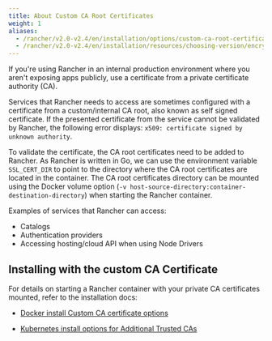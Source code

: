```yaml
---
title: About Custom CA Root Certificates
weight: 1
aliases:
  - /rancher/v2.0-v2.4/en/installation/options/custom-ca-root-certificate/
  - /rancher/v2.0-v2.4/en/installation/resources/choosing-version/encryption/custom-ca-root-certificate
---
```


If you're using Rancher in an internal production environment where you aren't exposing apps publicly, use a certificate from a private certificate authority (CA).

Services that Rancher needs to access are sometimes configured with a certificate from a custom/internal CA root, also known as self signed certificate. If the presented certificate from the service cannot be validated by Rancher, the following error displays: `x509: certificate signed by unknown authority`.

To validate the certificate, the CA root certificates need to be added to Rancher. As Rancher is written in Go, we can use the environment variable `SSL_CERT_DIR` to point to the directory where the CA root certificates are located in the container. The CA root certificates directory can be mounted using the Docker volume option (`-v host-source-directory:container-destination-directory`) when starting the Rancher container.

Examples of services that Rancher can access:

- Catalogs
- Authentication providers
- Accessing hosting/cloud API when using Node Drivers

## Installing with the custom CA Certificate

For details on starting a Rancher container with your private CA certificates mounted, refer to the installation docs:

- [Docker install Custom CA certificate options](./installation/other-installation-methods/single-node-docker/advanced/#custom-ca-certificate)

- [Kubernetes install options for Additional Trusted CAs](./installation/install-rancher-on-k8s/chart-options/#additional-trusted-cas)

